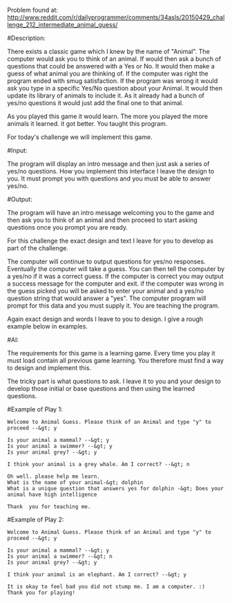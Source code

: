 Problem found at: http://www.reddit.com/r/dailyprogrammer/comments/34asls/20150429_challenge_212_intermediate_animal_guess/

#Description:

There exists a classic game which I knew by the name of "Animal". The computer would ask you to think of an animal. If would then ask a bunch of questions that could be answered with a Yes or No. It would then make a guess of what animal you are thinking of. If the computer was right the program ended with smug satisfaction. If the program was wrong it would ask you type in a specific Yes/No question about your Animal. It would then update its library of animals to include it. As it already had a bunch of yes/no questions it would just add the final one to that animal.

As you played this game it would learn. The more you played the more animals it learned. it got better. You taught this program.

For today's challenge we will implement this game.

#Input:

The program will display an intro message and then just ask a series of yes/no questions. How you implement this interface I leave the design to you. It must prompt you with questions and you must be able to answer yes/no.

#Output:

The program will have an intro message welcoming you to the game and then ask you to think of an animal and then proceed to start asking questions once you prompt you are ready.

For this challenge the exact design and text I leave for you to develop as part of the challenge. 

The computer will continue to output questions for yes/no responses. Eventually the computer will take a guess. You can then tell the computer by a yes/no if it was a correct guess. If the computer is correct you may output a success message for the computer and exit. if the computer was wrong in the guess picked you will be asked to enter your animal and a yes/no question string that would answer a "yes". The computer program will prompt for this data and you must supply it. You are teaching the program.

Again exact design and words I leave to you to design. I give a rough example below in examples.

#AI:

The requirements for this game is a learning game. Every time you play it must load contain all previous game learning. You therefore must find a way to design and implement this.

The tricky part is what questions to ask. I leave it to you and your design to develop those initial or base questions and then using the learned questions. 

#Example of Play 1:

	Welcome to Animal Guess. Please think of an Animal and type "y" to proceed --&gt; y

	Is your animal a mammal? --&gt; y
	Is your animal a swimmer? --&gt; y
	Is your animal grey? --&gt; y

	I think your animal is a grey whale. Am I correct? --&gt; n

	Oh well. please help me learn.
	What is the name of your animal-&gt; dolphin
	What is a unique question that answers yes for dolphin -&gt; Does your animal have high intelligence

	Thank  you for teaching me. 

#Example of Play 2:

	Welcome to Animal Guess. Please think of an Animal and type "y" to proceed --&gt; y

	Is your animal a mammal? --&gt; y
	Is your animal a swimmer? --&gt; n
	Is your animal grey? --&gt; y

	I think your animal is an elephant. Am I correct? --&gt; y

	It is okay to feel bad you did not stump me. I am a computer. :)
	Thank you for playing!

